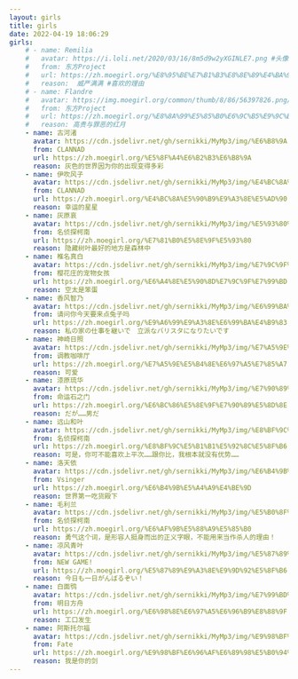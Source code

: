 ```yaml
---
layout: girls
title: girls
date: 2022-04-19 18:06:29
girls:
    # - name: Remilia
    #   avatar: https://i.loli.net/2020/03/16/8m5d9w2yXGINLE7.png #头像链接
    #   from: 东方Project
    #   url: https://zh.moegirl.org/%E8%95%BE%E7%B1%B3%E8%8E%89%E4%BA%9A%C2%B7%E6%96%AF%E5%8D%A1%E8%95%BE%E7%89%B9 #人物百科链接
    #   reason:  威严满满 #喜欢的理由
    # - name: Flandre
    #   avatar: https://img.moegirl.org/common/thumb/8/86/56397826.png/375px-56397826.png
    #   from: 东方Project
    #   url: https://zh.moegirl.org/%E8%8A%99%E5%85%B0%E6%9C%B5%E9%9C%B2%C2%B7%E6%96%AF%E5%8D%A1%E8%95%BE%E7%89%B9
    #   reason: 高贵与罪恶的红月
    - name: 古河渚
      avatar: https://cdn.jsdelivr.net/gh/sernikki/MyMp3/img/%E6%B8%9A.jpg
      from: CLANNAD
      url: https://zh.moegirl.org/%E5%8F%A4%E6%B2%B3%E6%B8%9A
      reason: 灰色的世界因为你的出现变得多彩
    - name: 伊吹风子
      avatar: https://cdn.jsdelivr.net/gh/sernikki/MyMp3/img/%E4%BC%8A%E5%90%B9%E9%A3%8E%E5%AD%90.jpg
      from: CLANNAD
      url: https://zh.moegirl.org/%E4%BC%8A%E5%90%B9%E9%A3%8E%E5%AD%90
      reason: 幸运的星星
    - name: 灰原哀
      avatar: https://cdn.jsdelivr.net/gh/sernikki/MyMp3/img/%E5%93%80%E9%85%B1.jpg
      from: 名侦探柯南
      url: https://zh.moegirl.org/%E7%81%B0%E5%8E%9F%E5%93%80
      reason: 隐藏树叶最好的地方是森林中
    - name: 椎名真白
      avatar: https://cdn.jsdelivr.net/gh/sernikki/MyMp3/img/%E7%9C%9F%E7%99%BD.jpg
      from: 樱花庄的宠物女孩
      url: https://zh.moegirl.org/%E6%A4%8E%E5%90%8D%E7%9C%9F%E7%99%BD
      reason: 空太是笨蛋
    - name: 香风智乃
      avatar: https://cdn.jsdelivr.net/gh/sernikki/MyMp3/img/%E6%99%BA%E4%B9%83.jpg
      from: 请问你今天要来点兔子吗
      url: https://zh.moegirl.org/%E9%A6%99%E9%A3%8E%E6%99%BA%E4%B9%83
      reason: 私の家の仕事を継いで　立派なバリスタになりたいです 
    - name: 神崎日照
      avatar: https://cdn.jsdelivr.net/gh/sernikki/MyMp3/img/%E7%A5%9E%E5%B4%8E%E6%97%A5%E7%85%A7.jpg
      from: 调教咖啡厅
      url: https://zh.moegirl.org/%E7%A5%9E%E5%B4%8E%E6%97%A5%E7%85%A7
      reason: 可爱
    - name: 漆原琉华
      avatar: https://cdn.jsdelivr.net/gh/sernikki/MyMp3/img/%E7%90%89%E5%8D%8E%E5%AD%90.jpg
      from: 命运石之门
      url: https://zh.moegirl.org/%E6%BC%86%E5%8E%9F%E7%90%89%E5%8D%8E
      reason: だが……男だ
    - name: 远山和叶
      avatar: https://cdn.jsdelivr.net/gh/sernikki/MyMp3/img/%E8%BF%9C%E5%B1%B1%E5%92%8C%E5%8F%B6.jpg
      from: 名侦探柯南
      url: https://zh.moegirl.org/%E8%BF%9C%E5%B1%B1%E5%92%8C%E5%8F%B6
      reason: 可是，你可不能喜欢上平次……跟你比，我根本就没有优势……	
    - name: 洛天依
      avatar: https://cdn.jsdelivr.net/gh/sernikki/MyMp3/img/%E6%B4%9B%E5%A4%A9%E4%BE%9D.jpg
      from: Vsinger
      url: https://zh.moegirl.org/%E6%B4%9B%E5%A4%A9%E4%BE%9D
      reason: 世界第一吃货殿下
    - name: 毛利兰
      avatar: https://cdn.jsdelivr.net/gh/sernikki/MyMp3/img/%E5%B0%8F%E5%85%B0.jpg
      from: 名侦探柯南
      url: https://zh.moegirl.org/%E6%AF%9B%E5%88%A9%E5%85%B0
      reason: 勇气这个词，是形容人挺身而出的正义字眼，不能用来当作杀人的理由！
    - name: 凉风青叶
      avatar: https://cdn.jsdelivr.net/gh/sernikki/MyMp3/img/%E5%87%89%E9%A3%8E%E9%9D%92%E5%8F%B6.jpg
      from: NEW GAME!
      url: https://zh.moegirl.org/%E5%87%89%E9%A3%8E%E9%9D%92%E5%8F%B6
      reason: 今日も一日がんばるぞい！
    - name: 白面鸮
      avatar: https://cdn.jsdelivr.net/gh/sernikki/MyMp3/img/%E7%99%BD%E9%9D%A2%E9%B8%AE.jpg
      from: 明日方舟
      url: https://zh.moegirl.org/%E6%98%8E%E6%97%A5%E6%96%B9%E8%88%9F:%E7%99%BD%E9%9D%A2%E9%B8%AE
      reason: 工口发生
    - name: 阿斯托尔福
      avatar: https://cdn.jsdelivr.net/gh/sernikki/MyMp3/img/%E9%98%BF%E6%96%AF%E6%89%98%E5%B0%94%E7%A6%8F.jpg
      from: Fate
      url: https://zh.moegirl.org/%E9%98%BF%E6%96%AF%E6%89%98%E5%B0%94%E7%A6%8F(Fate)
      reason: 我是你的剑
---
```

